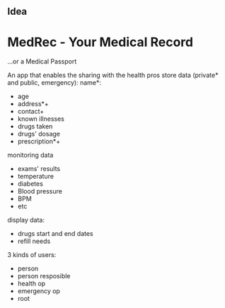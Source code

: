 ## Idea
# MedRec - Your Medical Record
...or a Medical Passport

An app that enables the sharing with the health pros
store data (private* and public, emergency):
name*:
  * age
  * address*+
  * contact+
  * known illnesses
  * drugs taken
  * drugs' dosage
  * prescription*+
  
monitoring data
  * exams' results
  * temperature
  * diabetes
  * Blood pressure
  * BPM
  * etc

display data:
  * drugs start and end dates
  * refill needs
    
3 kinds of users:
  * person
  * person resposible
  * health op
  * emergency op
  * root
